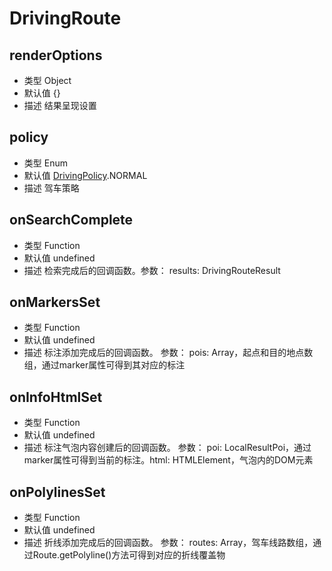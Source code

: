 # DrivingRoute

## renderOptions
* 类型  Object
* 默认值  {}
* 描述 结果呈现设置

## policy
* 类型  Enum
* 默认值 [DrivingPolicy](/guide/constants.html#drivingpolicy).NORMAL
* 描述 驾车策略

##  onSearchComplete
* 类型  Function
* 默认值 undefined
* 描述 检索完成后的回调函数。参数： results: DrivingRouteResult

## onMarkersSet
* 类型  Function
* 默认值 undefined
* 描述 标注添加完成后的回调函数。 参数： pois: Array，起点和目的地点数组，通过marker属性可得到其对应的标注

## onInfoHtmlSet
* 类型  Function
* 默认值 undefined
* 描述 标注气泡内容创建后的回调函数。 参数： poi: LocalResultPoi，通过marker属性可得到当前的标注。html: HTMLElement，气泡内的DOM元素

## onPolylinesSet
* 类型  Function
* 默认值 undefined
* 描述 折线添加完成后的回调函数。 参数： routes: Array，驾车线路数组，通过Route.getPolyline()方法可得到对应的折线覆盖物
